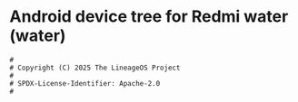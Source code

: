 # Android device tree for Redmi water (water)

```
#
# Copyright (C) 2025 The LineageOS Project
#
# SPDX-License-Identifier: Apache-2.0
#
```
